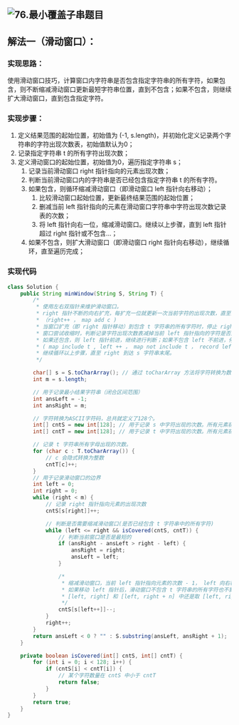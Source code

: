 
## ![76.最小覆盖子串题目](https://gitee.com/roada/drawingBed/raw/main/blog/1716368765313-adc7639c-4370-4987-8d64-a353bd2c74b0.png)
## 解法一（滑动窗口）：
### 实现思路：
使用滑动窗口技巧，计算窗口内字符串是否包含指定字符串的所有字符，如果包含，则不断缩减滑动窗口更新最短字符串位置，直到不包含；如果不包含，则继续扩大滑动窗口，直到包含指定字符。
### 实现步骤：

1. 定义结果范围的起始位置，初始值为 (-1, s.length)，并初始化定义记录两个字符串的字符出现次数表，初始值默认为0；
2. 记录指定字符串 t 的所有字符出现次数；
3. 定义滑动窗口的起始位置，初始值为0，遍历指定字符串 s；
   1. 记录当前滑动窗口 right 指针指向的元素出现次数；
   2. 判断当前滑动窗口内的字符串是否已经包含指定字符串 t 的所有字符。
   3. 如果包含，则循环缩减滑动窗口（即滑动窗口 left 指针向右移动）；
      1. 比较滑动窗口起始位置，更新最终结果范围的起始位置；
      2. 删减当前 left 指针指向的元素在滑动窗口字符串中字符出现次数记录表的次数；
      3. 将 left 指针向右一位，缩减滑动窗口。继续以上步骤，直到 left 指针超过 right 指针或不包含...；
   4. 如果不包含，则扩大滑动窗口（即滑动窗口 right 指针向右移动），继续循环，直至遍历完成；
### 实现代码
```java
class Solution {
    public String minWindow(String S, String T) {
        /*
         * 使用左右双指针来维护滑动窗口。
         * right 指针不断的向右扩充，每扩充一位就更新一次当前字符的出现次数，直至当前记录的字符出现次数包含给定的 t 字符串中的所有字符；
         * （right++ ， map add c )
         * 当窗口扩充（即 right 指针移动）到包含 t 字符串的所有字符时，停止 right 指针移动。开始尝试收缩滑动窗口（即 left 指针移动）。
         * 窗口尝试收缩时，判断记录字符出现次数表减掉当前 left 指针指向的字符是否还包含 t 字符串的所有字符。
         * 如果还包含，则 left 指针前进，继续进行判断；如果不包含 left 不前进，停留在当前位置。记录当前两个指针的位置。
         * ( map include t , left ++ ， map not include t ， record left & right)
         * 继续循环以上步骤，直至 right 到达 s 字符串末尾。
         */

        char[] s = S.toCharArray(); // 通过 toCharArray 方法将字符转换为数组
        int m = s.length;

        // 用于记录最小结果字符串（闭合区间范围）
        int ansLeft = -1;
        int ansRight = m;

        // 字符转换为ASCII字符码，总共就定义了128个。
        int[] cntS = new int[128]; // 用于记录 s 中字符出现的次数。所有元素初始值默认为 0
        int[] cntT = new int[128]; // 用于记录 t 中字符出现的次数。所有元素初始值默认为 0

        // 记录 t 字符串所有字母出现的次数。
        for (char c : T.toCharArray()) {
            // c 会隐式转换为整数
            cntT[c]++;
        }
        // 用于记录滑动窗口的边界
        int left = 0;
        int right = 0;
        while (right < m) {
            // 记录 right 指针指向元素的出现次数
            cntS[s[right]]++;

            // 判断是否需要缩减滑动窗口(是否已经包含 t 字符串中的所有字符)
            while (left <= right && isCovered(cntS, cntT)) {
                // 判断当前窗口是否是最短的
                if (ansRight - ansLeft > right - left) {
                    ansRight = right;
                    ansLeft = left;
                }

                /*
                 * 缩减滑动窗口，当前 left 指针指向元素的次数 - 1， left 向右移动。
                 * 如果移动 left 指针后，滑动窗口不包含 t 字符串的所有字符也不影响后续判断，
                 * [left, right] 和 [left, right + n] 中还是取 [left, right]，而 [left, right] 已被记录
                 */
                cntS[s[left++]]--;
            }
            right++;
        }
        return ansLeft < 0 ? "" : S.substring(ansLeft, ansRight + 1);
    }

    private boolean isCovered(int[] cntS, int[] cntT) {
        for (int i = 0; i < 128; i++) {
            if (cntS[i] < cntT[i]) {
                // 某个字符数量在 cntS 中小于 cntT
                return false;
            }
        }
        return true;
    }
}
```
